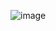 ![image](https://github.com/nghiahuynhtv01042002/Csharp_GUI_for_stm32_via_UART/assets/141972718/56b8ce00-1c7b-434d-b4cf-957bd1efb96e)
